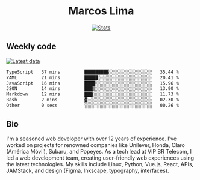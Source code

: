 <div align="center">
  <h1>Marcos Lima</h1>
  <a href="https://skvggor.dev">
    <img src="https://github.com/skvggor/skvggor/assets/958723/40e1afbd-c694-4ef3-939d-532cbedc8b87" alt="Stats" />
  </a>
</div>

## Weekly code

[![Latest data](https://github.com/skvggor/skvggor/actions/workflows/main.yml/badge.svg)](https://github.com/skvggor/skvggor/actions/workflows/main.yml)

<!--START_SECTION:waka-->

```txt
TypeScript   37 mins         █████████░░░░░░░░░░░░░░░░   35.44 %
YAML         21 mins         █████░░░░░░░░░░░░░░░░░░░░   20.41 %
JavaScript   16 mins         ████░░░░░░░░░░░░░░░░░░░░░   15.96 %
JSON         14 mins         ███▒░░░░░░░░░░░░░░░░░░░░░   13.90 %
Markdown     12 mins         ███░░░░░░░░░░░░░░░░░░░░░░   11.73 %
Bash         2 mins          ▓░░░░░░░░░░░░░░░░░░░░░░░░   02.30 %
Other        0 secs          ░░░░░░░░░░░░░░░░░░░░░░░░░   00.26 %
```

<!--END_SECTION:waka-->

## Bio

<p>I'm a seasoned web developer with over 12 years of experience. I've worked on projects for renowned companies like Unilever, Honda, Claro (América Móvil), Subaru, and Popeyes. As a tech lead at VIP BR Telecom, I led a web development team, creating user-friendly web experiences using the latest technologies. My skills include Linux, Python, Vue.js, React, APIs, JAMStack, and design (Figma, Inkscape, typography, interfaces).</p>

<!-- </details> -->

<!-- <div align="center">
  <h2>🤖 Recent Code Activity</h2>
  <img width="500" src="https://github-readme-stats.vercel.app/api/wakatime?username=skvggor&hide_title=true&layout=compact&theme=transparent" alt="Wakatime Stats" />
</div>

<br>

<div align="center">
  <h2>📈 GitHub Stats</h2>
  <img width="500" src="https://github-readme-stats.vercel.app/api?username=skvggor&show_icons=true&theme=transparent&hide_title=true&count_private=true" alt="GitHub Stats" />
</div>
 -->
